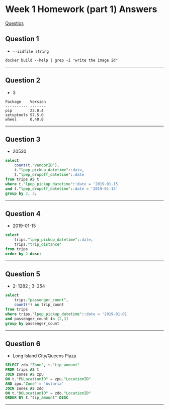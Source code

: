 # Week 1 Homework (part 1) Answers

[Questios](https://github.com/DataTalksClub/data-engineering-zoomcamp/blob/main/cohorts/2023/week_1_docker_sql/homework.md)

## Question 1

- `--iidfile string`

```
docker build --help | grep -i "write the image id"
```

---


## Question 2

- 3

```
Package    Version
---------- -------
pip        22.0.4
setuptools 57.5.0
wheel      0.40.0
```
---

## Question 3

- 20530

```sql
select
	count(t."VendorID"),
	t."lpep_pickup_datetime"::date,
	t."lpep_dropoff_datetime"::date
from trips AS t
where t."lpep_pickup_datetime"::date = '2019-01-15'
and t."lpep_dropoff_datetime"::date = '2019-01-15'
group by 2, 3;
```

---

## Question 4

- 2019-01-15

```sql
select
	trips."lpep_pickup_datetime"::date,
	trips."trip_distance"
from trips
order by 2 desc;
```

---

## Question 5

- 2: 1282 ; 3: 254

```sql
select 
	trips."passenger_count",
	count(*) as trip_count
from trips
where trips."lpep_pickup_datetime"::date = '2019-01-01'
and passenger_count in (2,3)
group by passenger_count
```

---

## Question 6

- Long Island City/Queens Plaza

```sql
SELECT zdo."Zone", t."tip_amount"
FROM trips AS t
JOIN zones AS zpu
ON t."PULocationID" = zpu."LocationID"
AND zpu."Zone" = 'Astoria'
JOIN zones AS zdo
ON t."DOLocationID" = zdo."LocationID"
ORDER BY t."tip_amount" DESC
```

---